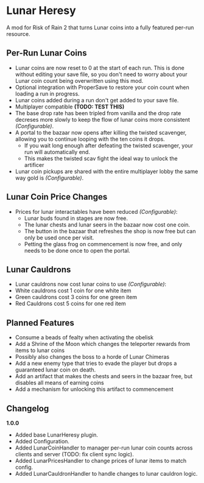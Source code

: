 # Lunar Heresy

 A mod for Risk of Rain 2 that turns Lunar coins into a fully featured per-run resource.
## Per-Run Lunar Coins
- Lunar coins are now reset to 0 at the start of each run. This is done without editing your save file, so you don't need to worry about your Lunar coin count being overwritten using this mod.
 - Optional integration with ProperSave to restore your coin count when loading a run in progress.
- Lunar coins added during a run don't get added to your save file.
- Multiplayer compatible **(TODO: TEST THIS)**
- The base drop rate has been tripled from vanilla and the drop rate decreses more slowly to keep the flow of lunar coins more consistent *(Configurable)*.
- A portal to the bazaar now opens after killing the twisted scavenger, allowing you to continue looping with the ten coins it drops.
  - If you wait long enough after defeating the twisted scavenger, your run will automatically end.
  - This makes the twisted scav fight the ideal way to unlock the artificer
- Lunar coin pickups are shared with the entire multiplayer lobby the same way gold is *(Configurable)*.

## Lunar Coin Price Changes
- Prices for lunar interactables have been reduced *(Configurable)*:
  - Lunar buds found in stages are now free.
  - The lunar chests and lunar seers in the bazaar now cost one coin.
  - The button in the bazaar that refreshes the shop is now free but can only be used once per visit.
  - Petting the glass frog on commencement is now free, and only needs to be done once to open the portal.

## Lunar Cauldrons
- Lunar cauldrons now cost lunar coins to use *(Configurable)*:
 - White cauldrons cost 1 coin for one white item
 - Green cauldrons cost 3 coins for one green item
 - Red Cauldrons cost 5 coins for one red item

## Planned Features
- Consume a beads of fealty when activating the obelisk
- Add a Shrine of the Moon which changes the teleporter rewards from items to lunar coins
 - Possibly also changes the boss to a horde of Lunar Chimeras
- Add a new enemy type that tries to evade the player but drops a guaranteed lunar coin on death.
- Add an artifact that makes the chests and seers in the bazaar free, but disables all means of earning coins
 - Add a mechanism for unlocking this artifact to commencement

## Changelog

**1.0.0**

- Added base LunarHeresy plugin.
- Added Configuration.
- Added LunarCoinHandler to manager per-run lunar coin counts across clients and server (TODO: fix client sync logic).
- Added LunarPricesHandler to change prices of lunar items to match config.
- Added LunarCauldronHandler to handle changes to lunar cauldron logic.
